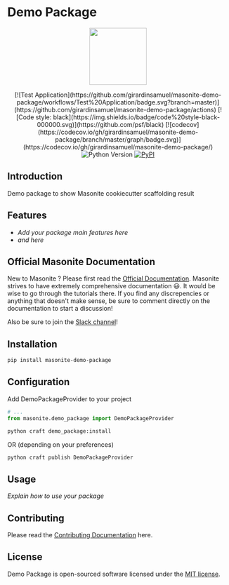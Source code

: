 # Demo Package

<p align="center">
<img src="https://i.imgur.com/rEXcoMn.png" width="130px">
</p>

<p align="center">
[![Test Application](https://github.com/girardinsamuel/masonite-demo-package/workflows/Test%20Application/badge.svg?branch=master)](https://github.com/girardinsamuel/masonite-demo-package/actions)
[![Code style: black](https://img.shields.io/badge/code%20style-black-000000.svg)](https://github.com/psf/black)
[![codecov](https://codecov.io/gh/girardinsamuel/masonite-demo-package/branch/master/graph/badge.svg)](https://codecov.io/gh/girardinsamuel/masonite-demo-package/)
<img src="https://img.shields.io/badge/python-3.6+-blue.svg" alt="Python Version">
<a href="https://pypi.org/project/masonite-demo-package/"><img alt="PyPI" src="https://img.shields.io/pypi/v/masonite-demo-package"></a>
</p>

## Introduction

Demo package to show Masonite cookiecutter scaffolding result

## Features

- _Add your package main features here_
- _and here_

## Official Masonite Documentation

New to Masonite ? Please first read the [Official Documentation](https://docs.masoniteproject.com/).
Masonite strives to have extremely comprehensive documentation 😃. It would be wise to go through the tutorials there.
If you find any discrepencies or anything that doesn't make sense, be sure to comment directly on the documentation to start a discussion!

Also be sure to join the [Slack channel](http://slack.masoniteproject.com/)!

## Installation

```bash
pip install masonite-demo-package
```

## Configuration

Add DemoPackageProvider to your project

```python
# ...
from masonite.demo_package import DemoPackageProvider
```

```bash
python craft demo_package:install
```

OR (depending on your preferences)

```bash
python craft publish DemoPackageProvider
```

## Usage

_Explain how to use your package_

## Contributing

Please read the [Contributing Documentation](CONTRIBUTING.md) here.

## License

Demo Package is open-sourced software licensed under the [MIT license](LICENSE).
